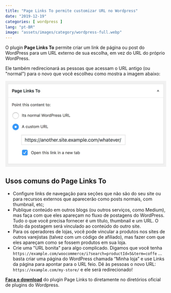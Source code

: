```yaml
---
title: "Page Links To permite customizar URL no Wordpress"
date: "2019-12-19"
categories: [ wordpress ]
lang: "pt-BR"
image: "assets/images/category/wordpress-full.webp"
---
```


O plugin **Page Links To** permite criar um link de página ou post do WordPress para um URL externo de sua escolha, em vez do URL do próprio WordPress.

Ele também redirecionará as pessoas que acessam o URL antigo (ou "normal") para o novo que você escolheu como mostra a imagem abaixo:

![Page Links To permite customizar URL no Wordpress](/assets/images/Page-Links-To.webp)

## Usos comuns do Page Links To

- Configure links de navegação para seções que não são do seu site ou para recursos externos que aparecerão como posts normais, com thumbnail, etc;
- Publique conteúdo em outros blogs (ou outros serviços, como Medium), mas faça com que eles apareçam no fluxo de postagens do WordPress. Tudo o que você precisa fornecer é um título, thumbnail e um URL. O título da postagem será vinculado ao conteúdo do outro site.
- Para os operadores de lojas, você pode vincular a produtos nos sites de outros varejistas (talvez com um código de afiliado), mas fazer com que eles apareçam como se fossem produtos em sua loja.
- Crie uma "URL bonita" para algo complicado. Digamos que você tenha `https://example.com/woocommerce/i?search=productId=5&term=coffe` … basta criar uma página do WordPress chamada “Minha loja” e use Links da página para apontar para o URL feio. Dê às pessoas o novo URL: `https://example.com/my-store/` e ele será redirecionado!

**[Faça o download](https://wordpress.org/plugins/page-links-to/)** do plugin Page Links to diretamente no diretórios oficial de plugins do Wordpress.
